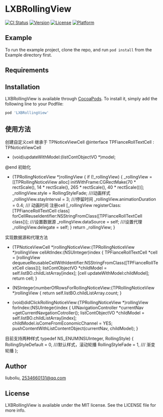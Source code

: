 # LXBRollingView

[![CI Status](https://img.shields.io/travis/liuboliu/LXBRollingView.svg?style=flat)](https://travis-ci.org/liuboliu/LXBRollingView)
[![Version](https://img.shields.io/cocoapods/v/LXBRollingView.svg?style=flat)](https://cocoapods.org/pods/LXBRollingView)
[![License](https://img.shields.io/cocoapods/l/LXBRollingView.svg?style=flat)](https://cocoapods.org/pods/LXBRollingView)
[![Platform](https://img.shields.io/cocoapods/p/LXBRollingView.svg?style=flat)](https://cocoapods.org/pods/LXBRollingView)

## Example

To run the example project, clone the repo, and run `pod install` from the Example directory first.

## Requirements

## Installation

LXBRollingView is available through [CocoaPods](https://cocoapods.org). To install
it, simply add the following line to your Podfile:

```ruby
pod 'LXBRollingView'
```
## 使用方法
创建自定义cell 继承于 TPNoticeViewCell
@interface TPFianceRollTextCell : TPNoticeViewCell

- (void)updateWithModel:(listContObjectVO *)model;

@end
初始化

- (TPRollingNoticeView *)rollingView
{
    if (!_rollingView) {
        _rollingView = [[TPRollingNoticeView alloc] initWithFrame:CGRectMake(70 * rectScale(), 14 * rectScale(), 265 * rectScale(), 40 * rectScale())];
        _rollingView.style = RollingStyleFade; ///动画样式
        _rollingView.stayInterval = 3; ///停留时间
        _rollingView.animationDuration = 0.4; /// 动画时间
        注册cell
        [_rollingView registerClass:[TPFianceRollTextCell class] forCellReuseIdentifier:NSStringFromClass([TPFianceRollTextCell class])];
        ///设置数据源
        _rollingView.dataSource = self;
        ///设置代理
        _rollingView.delegate = self;
    }
    return _rollingView;
}

实现数据源和代理方法
- (TPNoticeViewCell *)rollingNoticeView:(TPRollingNoticeView *)rollingView cellAtIndex:(NSUInteger)index
{
    TPFianceRollTextCell *cell = [rollingView dequeueReusableCellWithIdentifier:NSStringFromClass([TPFianceRollTextCell class])];
    listContObjectVO *childModel = self.listBO.childListArray[index];
    [cell updateWithModel:childModel];
    return cell;
}

- (NSInteger)numberOfRowsForRollingNoticeView:(TPRollingNoticeView *)rollingView
{
    return self.listBO.childListArray.count;
}

- (void)didClickRollingNoticeView:(TPRollingNoticeView *)rollingView forIndex:(NSUInteger)index
{
    UINavigationController *currentNav =getCurrentNavgationCotroller();
    listContObjectVO *childModel = self.listBO.childListArray[index];
    childModel.isComeFromEconomicChannel = YES;
    pushContentWithListContentObject(currentNav, childModel);
}


目前支持两种样式
typedef NS_ENUM(NSUInteger, RollingStyle) {
    RollingStyleDefault = 0, ///默认样式，滚动轮播
    RollingStyleFade = 1, /// 渐变轮播
};

## Author

liuboliu, 2534660131@qq.com

## License

LXBRollingView is available under the MIT license. See the LICENSE file for more info.
